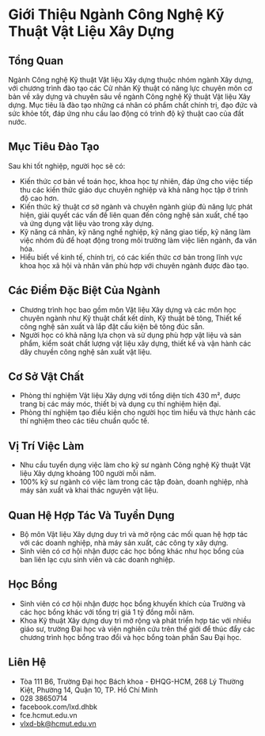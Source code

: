 # Giới Thiệu Ngành Công Nghệ Kỹ Thuật Vật Liệu Xây Dựng
## Tổng Quan
Ngành Công nghệ Kỹ thuật Vật liệu Xây dựng thuộc nhóm ngành Xây dựng, với chương trình đào tạo các Cử nhân Kỹ thuật có năng lực chuyên môn cơ bản về xây dựng và chuyên sâu về ngành Công nghệ Kỹ thuật Vật liệu Xây dựng. Mục tiêu là đào tạo những cá nhân có phẩm chất chính trị, đạo đức và sức khỏe tốt, đáp ứng nhu cầu lao động có trình độ kỹ thuật cao của đất nước.

## Mục Tiêu Đào Tạo
Sau khi tốt nghiệp, người học sẽ có:
- Kiến thức cơ bản về toán học, khoa học tự nhiên, đáp ứng cho việc tiếp thu các kiến thức giáo dục chuyên nghiệp và khả năng học tập ở trình độ cao hơn.
- Kiến thức kỹ thuật cơ sở ngành và chuyên ngành giúp đủ năng lực phát hiện, giải quyết các vấn đề liên quan đến công nghệ sản xuất, chế tạo và ứng dụng vật liệu vào trong xây dựng.
- Kỹ năng cá nhân, kỹ năng nghề nghiệp, kỹ năng giao tiếp, kỹ năng làm việc nhóm đủ để hoạt động trong môi trường làm việc liên ngành, đa văn hóa.
- Hiểu biết về kinh tế, chính trị, có các kiến thức cơ bản trong lĩnh vực khoa học xã hội và nhân văn phù hợp với chuyên ngành được đào tạo.

## Các Điểm Đặc Biệt Của Ngành
- Chương trình học bao gồm môn Vật liệu Xây dựng và các môn học chuyên ngành như Kỹ thuật chất kết dính, Kỹ thuật bê tông, Thiết kế công nghệ sản xuất và lắp đặt cấu kiện bê tông đúc sẵn.
- Người học có khả năng lựa chọn và sử dụng phù hợp vật liệu và sản phẩm, kiểm soát chất lượng vật liệu xây dựng, thiết kế và vận hành các dây chuyền công nghệ sản xuất vật liệu.

## Cơ Sở Vật Chất
- Phòng thí nghiệm Vật liệu Xây dựng với tổng diện tích 430 m², được trang bị các máy móc, thiết bị và dụng cụ thí nghiệm hiện đại.
- Phòng thí nghiệm tạo điều kiện cho người học tìm hiểu và thực hành các thí nghiệm theo các tiêu chuẩn quốc tế.

## Vị Trí Việc Làm
- Nhu cầu tuyển dụng việc làm cho kỹ sư ngành Công nghệ Kỹ thuật Vật liệu Xây dựng khoảng 100 người mỗi năm.
- 100% kỹ sư ngành có việc làm trong các tập đoàn, doanh nghiệp, nhà máy sản xuất và khai thác nguyên vật liệu.

## Quan Hệ Hợp Tác Và Tuyển Dụng
- Bộ môn Vật liệu Xây dựng duy trì và mở rộng các mối quan hệ hợp tác với các doanh nghiệp, nhà máy sản xuất, các công ty xây dựng.
- Sinh viên có cơ hội nhận được các học bổng khác như học bổng của ban liên lạc cựu sinh viên và các doanh nghiệp.

## Học Bổng
- Sinh viên có cơ hội nhận được học bổng khuyến khích của Trường và các học bổng khác với tổng trị giá 1 tỷ đồng mỗi năm.
- Khoa Kỹ thuật Xây dựng duy trì mở rộng và phát triển hợp tác với nhiều giáo sư, trường Đại học và viện nghiên cứu trên thế giới để thúc đẩy các chương trình học bổng trao đổi và học bổng toàn phần Sau Đại học.

## Liên Hệ
- Tòa 111 B6, Trường Đại học Bách khoa - ĐHQG-HCM, 268 Lý Thường Kiệt, Phường 14, Quận 10, TP. Hồ Chí Minh
- 028 38650714
- facebook.com/lxd.dhbk
- fce.hcmut.edu.vn
- vlxd-bk@hcmut.edu.vn